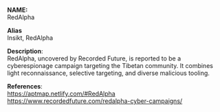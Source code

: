 **NAME:**  
RedAlpha  
  
**Alias**  
Insikt, RedAlpha  

**Description**:   
RedAlpha, uncovered by Recorded Future, is reported to be a cyberespionage campaign targeting the Tibetan community. It combines light reconnaissance, selective targeting, and diverse malicious tooling.
  
**References**:  
https://aptmap.netlify.com/#RedAlpha  
https://www.recordedfuture.com/redalpha-cyber-campaigns/  